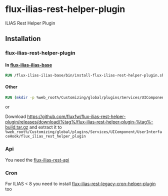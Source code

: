 # flux-ilias-rest-helper-plugin

ILIAS Rest Helper Plugin

## Installation

### flux-ilias-rest-helper-plugin

#### In [flux-ilias-ilias-base](https://github.com/fluxfw/flux-ilias-ilias-base)

```dockerfile
RUN /flux-ilias-ilias-base/bin/install-flux-ilias-rest-helper-plugin.sh %tag%
```

#### Other

```dockerfile
RUN (mkdir -p %web_root%/Customizing/global/plugins/Services/UIComponent/UserInterfaceHook/flux_ilias_rest_helper_plugin && cd %web_root%/Customizing/global/plugins/Services/UIComponent/UserInterfaceHook/flux_ilias_rest_helper_plugin && wget -O - https://github.com/fluxfw/flux-ilias-rest-helper-plugin/releases/download/%tag%/flux-ilias-rest-helper-plugin-%tag%-build.tar.gz | tar -xz --strip-components=1)
```

or

Download https://github.com/fluxfw/flux-ilias-rest-helper-plugin/releases/download/%tag%/flux-ilias-rest-helper-plugin-%tag%-build.tar.gz and extract it to `%web_root%/Customizing/global/plugins/Services/UIComponent/UserInterfaceHook/flux_ilias_rest_helper_plugin`

### Api

You need the [flux-ilias-rest-api](https://github.com/fluxfw/flux-ilias-rest-api)

### Cron

For ILIAS < 8 you need to install [flux-ilias-rest-legacy-cron-helper-plugin](https://github.com/fluxfw/flux-ilias-rest-legacy-cron-helper-plugin) too

